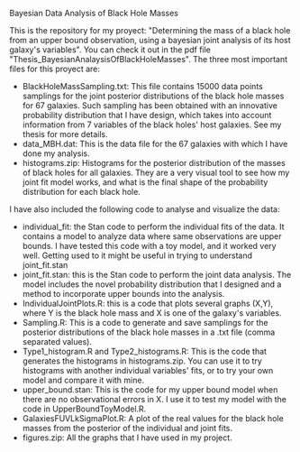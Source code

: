 Bayesian Data Analysis of Black Hole Masses

This is the repository for my proyect: "Determining the mass of a black hole from an upper bound observation, using a bayesian joint analysis of its host galaxy's variables". You can check it out in the pdf file "Thesis_BayesianAnalaysisOfBlackHoleMasses". The three most important files for this proyect are: 
 - BlackHoleMassSampling.txt: This file contains 15000 data points samplings for the joint posterior distributions of the black hole masses for 67 galaxies. Such sampling has been obtained with an innovative probability distribution that I have design, which takes into account information from 7 variables of the black holes' host galaxies. See my thesis for more details.
 - data_MBH.dat: This is the data file for the 67 galaxies with which I have done my analysis.
 - histograms.zip: Histograms for the posterior distribution of the masses of black holes for all galaxies. They are a very visual tool to see how my joint fit model works, and what is the final shape of the probability distribution for each black hole.

I have also included the following code to analyse and visualize the data: 
 - individual_fit: the Stan code to perform the individual fits of the data. It contains a model to analyze data where same observations are upper bounds. I have tested this code with a toy model, and it worked very well.  Getting used to it might be useful in trying to understand joint_fit.stan
 - joint_fit.stan: this is the Stan code to perform the joint data analysis. The model includes the novel probability distribution that I designed and a method to incorporate upper bounds into the analysis.
 - IndividualJointPlots.R: this is a code that plots several graphs (X,Y), where Y is the black hole mass and X is one of the galaxy's variables. 
 - Sampling.R: This is a code to generate and save samplings for the posterior distributions of the black hole masses in a .txt file (comma separated values).
 - Type1_histogram.R and Type2_histograms.R: This is the code that generates the histograms in histograms.zip. You can use it to try histograms with another individual variables' fits, or to try your own model and compare it with mine.
 - upper_bound.stan: This is the code for my upper bound model when there are no observational errors in X. I use it to test my model with the code in UpperBoundToyModel.R.
 - GalaxiesFUVLkSigmaPlot.R: A plot of the real values for the black hole masses from the posterior of the individual and joint fits.
 - figures.zip: All the graphs that I have used in my project.
